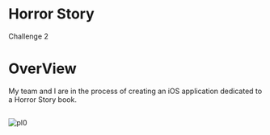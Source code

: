 # Horror Story

Challenge 2

# OverView

My team and I are in the process of creating an iOS application dedicated to a Horror Story book.

##
![pl0](https://github.com/Olga039/Horror-Story/assets/147190274/e3084ae5-ee76-4422-a09f-bcb7156314f8)
